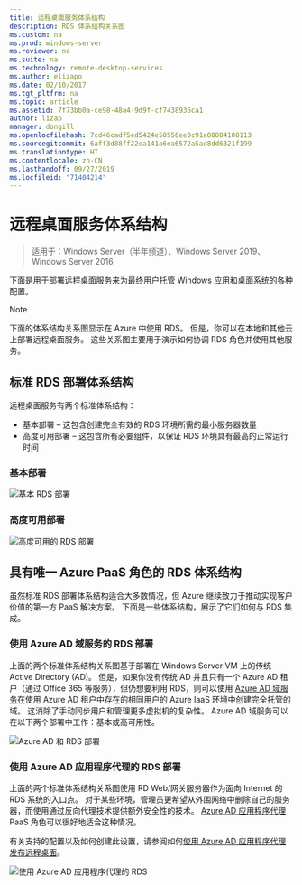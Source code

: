 ```yaml
---
title: 远程桌面服务体系结构
description: RDS 体系结构关系图
ms.custom: na
ms.prod: windows-server
ms.reviewer: na
ms.suite: na
ms.technology: remote-desktop-services
ms.author: elizapo
ms.date: 02/10/2017
ms.tgt_pltfrm: na
ms.topic: article
ms.assetid: 7f73bb0a-ce98-48a4-9d9f-cf7438936ca1
author: lizap
manager: dongill
ms.openlocfilehash: 7cd46cadf5ed5424e50556ee0c91a80804108113
ms.sourcegitcommit: 6aff3d88ff22ea141a6ea6572a5ad8dd6321f199
ms.translationtype: HT
ms.contentlocale: zh-CN
ms.lasthandoff: 09/27/2019
ms.locfileid: "71404214"
---
```

# <a name="remote-desktop-services-architecture"></a>远程桌面服务体系结构

>适用于：Windows Server（半年频道）、Windows Server 2019、Windows Server 2016

下面是用于部署远程桌面服务来为最终用户托管 Windows 应用和桌面系统的各种配置。

>[!NOTE]
> 下面的体系结构关系图显示在 Azure 中使用 RDS。 但是，你可以在本地和其他云上部署远程桌面服务。 这些关系图主要用于演示如何协调 RDS 角色并使用其他服务。

## <a name="standard-rds-deployment-architectures"></a>标准 RDS 部署体系结构

远程桌面服务有两个标准体系结构：
-   基本部署 – 这包含创建完全有效的 RDS 环境所需的最小服务器数量
-   高度可用部署 – 这包含所有必要组件，以保证 RDS 环境具有最高的正常运行时间

### <a name="basic-deployment"></a>基本部署

![基本 RDS 部署](./media/basic-rds.png)

### <a name="highly-available-deployment"></a>高度可用部署

![高度可用的 RDS 部署](./media/ha-rds.png)

## <a name="rds-architectures-with-unique-azure-paas-roles"></a>具有唯一 Azure PaaS 角色的 RDS 体系结构

虽然标准 RDS 部署体系结构适合大多数情况，但 Azure 继续致力于推动实现客户价值的第一方 PaaS 解决方案。 下面是一些体系结构，展示了它们如何与 RDS 集成。

### <a name="rds-deployment-with-azure-ad-domain-services"></a>使用 Azure AD 域服务的 RDS 部署

上面的两个标准体系结构关系图基于部署在 Windows Server VM 上的传统 Active Directory (AD)。 但是，如果你没有传统 AD 并且只有一个 Azure AD 租户（通过 Office 365 等服务），但仍想要利用 RDS，则可以使用 [Azure AD 域服务](https://docs.microsoft.com/azure/active-directory-domain-services/active-directory-ds-overview)在使用 Azure AD 租户中存在的相同用户的 Azure IaaS 环境中创建完全托管的域。 这消除了手动同步用户和管理更多虚拟机的复杂性。 Azure AD 域服务可以在以下两个部署中工作：基本或高可用性。

![Azure AD 和 RDS 部署](./media/aadds-rds.png)

### <a name="rds-deployment-with-azure-ad-application-proxy"></a>使用 Azure AD 应用程序代理的 RDS 部署

上面的两个标准体系结构关系图使用 RD Web/网关服务器作为面向 Internet 的 RDS 系统的入口点。 对于某些环境，管理员更希望从外围网络中删除自己的服务器，而使用通过反向代理技术提供额外安全性的技术。 [Azure AD 应用程序代理](https://docs.microsoft.com/azure/active-directory/active-directory-application-proxy-get-started) PaaS 角色可以很好地适合这种情况。

有关支持的配置以及如何创建此设置，请参阅如何[使用 Azure AD 应用程序代理发布远程桌面](/azure/active-directory/application-proxy-publish-remote-desktop)。

![使用 Azure AD 应用程序代理的 RDS](./media/aadappproxy-rds.png)
